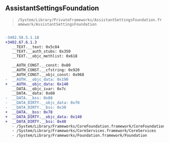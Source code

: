 ## AssistantSettingsFoundation

> `/System/Library/PrivateFrameworks/AssistantSettingsFoundation.framework/AssistantSettingsFoundation`

```diff

-3402.58.5.1.18
+3402.67.6.1.3
   __TEXT.__text: 0x5c84
   __TEXT.__auth_stubs: 0x350
   __TEXT.__objc_methlist: 0x618

   __AUTH_CONST.__const: 0x80
   __AUTH_CONST.__cfstring: 0x920
   __AUTH_CONST.__objc_const: 0x968
-  __AUTH.__objc_data: 0x190
+  __AUTH.__objc_data: 0x140
   __DATA.__objc_ivar: 0x7c
   __DATA.__data: 0x60
-  __DATA.__bss: 0x88
-  __DATA_DIRTY.__objc_data: 0xf0
-  __DATA_DIRTY.__bss: 0x30
+  __DATA.__bss: 0x78
+  __DATA_DIRTY.__objc_data: 0x140
+  __DATA_DIRTY.__bss: 0x40
   - /System/Library/Frameworks/CoreFoundation.framework/CoreFoundation
   - /System/Library/Frameworks/CoreServices.framework/CoreServices
   - /System/Library/Frameworks/Foundation.framework/Foundation

```
